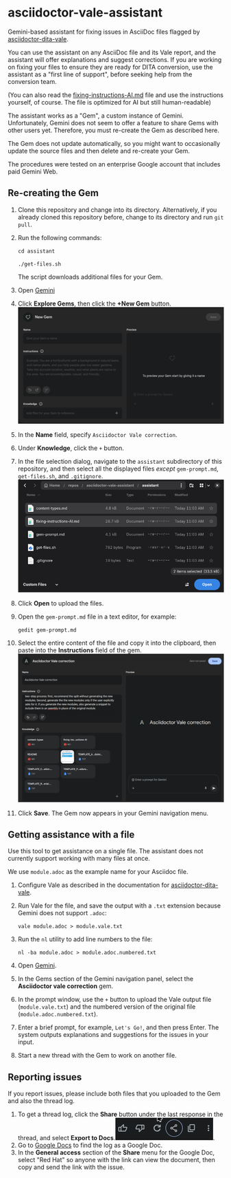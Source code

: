 # asciidoctor-vale-assistant

Gemini-based assistant for fixing issues in AsciiDoc files flagged by [asciidoctor-dita-vale](https://github.com/jhradilek/asciidoctor-dita-vale).

You can use the assistant on any AsciiDoc file and its Vale report, and the assistant will offer explanations and suggest corrections. If you are working on fixing your files to ensure they are ready for DITA conversion, use the assistant as a "first line of support", before seeking help from the conversion team.

(You can also read the [fixing-instructions-AI.md](assistant/fixing-instructions-AI.md) file and use the instructions yourself, of course. The file is optimized for AI but still human-readable)

The assistant works as a "Gem", a custom instance of Gemini. Unfortunately, Gemini does not seem to offer a feature to share Gems with other users yet. Therefore, you must re-create the Gem as described here.

The Gem does not update automatically, so you might want to occasionally update the source files and then delete and re-create your Gem.

The procedures were tested on an enterprise Google account that includes paid Gemini Web.

## Re-creating the Gem

1. Clone this repository and change into its directory. Alternatively, if you already cloned this repository before, change to its directory and run `git pull`.
1. Run the following commands:

    ```terminal
    cd assistant
    ```

    ```terminal
    ./get-files.sh
    ```

    The script downloads additional files for your Gem.

1. Open [Gemini](https://gemini.google.com)
1. Click **Explore Gems**, then click the **+New Gem** button.
![New Gem window](create-new-gem.png)
1. In the **Name** field, specify `Asciidoctor Vale correction`.
1. Under **Knowledge**, click the `+` button.
1. In the file selection dialog, navigate to the `assistant` subdirectory of this repository, and then select all the displayed files _except_ `gem-prompt.md`, `get-files.sh`, and `.gitignore`. 
![Selecting files](select-files.png)
1. Click **Open** to upload the files.
1. Open the `gem-prompt.md` file in a text editor, for example:

    ```terminal
    gedit gem-prompt.md
    ```

1. Select the entire content of the file and copy it into the clipboard, then paste into the **Instructions** field of the gem. ![Completed Gem window](completed-gem.png)

1. Click **Save**. The Gem now appears in your Gemini navigation menu.

## Getting assistance with a file

Use this tool to get assistance on a single file. The assistant does not currently support working with many files at once.

We use `module.adoc` as the example name for your Asciidoc file.

1. Configure Vale as described in the documentation for [asciidoctor-dita-vale](https://github.com/jhradilek/asciidoctor-dita-vale).
1. Run Vale for the file, and save the output with a `.txt` extension because Gemini does not support `.adoc`:

    ```terminal
    vale module.adoc > module.vale.txt
    ```

1. Run the `nl` utility to add line numbers to the file:

    ```terminal
    nl -ba module.adoc > module.adoc.numbered.txt
    ```

1. Open [Gemini](https://gemini.google.com).
1. In the Gems section of the Gemini navigation panel, select the **Asciidoctor vale correction** gem.
1. In the prompt window, use the `+` button to upload the Vale output file (`module.vale.txt`) and the numbered version of the original file (`module.adoc.numbered.txt`).
1. Enter a brief prompt, for example, `Let's Go!`, and then press Enter.
The system outputs explanations and suggestions for the issues in your input.
1. Start a new thread with the Gem to work on another file.

## Reporting issues

If you report issues, please include both files that you uploaded to the Gem and also the thread log.

1. To get a thread log, click the **Share** button under the last response in the thread, and select **Export to Docs**.![Share](sharebutton.png). 
1. Go to [Google Docs](http://docs.google.com) to find the log as a Google Doc. 
1. In the **General access** section of the **Share** menu for the Google Doc, select "Red Hat" so anyone with the link can view the document, then copy and send the link with the issue.
